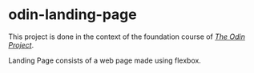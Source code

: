 # odin-landing-page

This project is done in the context of the foundation course of [*The Odin Project*](https://www.theodinproject.com/).

Landing Page consists of a web page made using flexbox.
